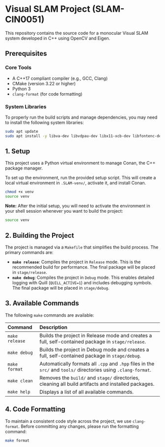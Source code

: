 # Visual SLAM Project (SLAM-CIN0051)

This repository contains the source code for a monocular Visual SLAM system developed in C++ using OpenCV and Eigen.

## Prerequisites

### Core Tools

* A C++17 compliant compiler (e.g., GCC, Clang)
* CMake (version 3.22 or higher)
* Python 3
* `clang-format` (for code formatting)

### System Libraries

To properly run the build scripts and manage dependencies, you may need to install the following system libraries:

```bash
sudo apt update
sudo apt install -y libva-dev libvdpau-dev libx11-xcb-dev libfontenc-dev libxaw7-dev libxkbfile-dev libxmu-dev libxmuu-dev libxpm-dev libxres-dev libxtst-dev libxcb-glx0-dev libxcb-render-util0-dev libxcb-xkb-dev libxcb-icccm4-dev libxcb-image0-dev libxcb-keysyms1-dev libxcb-randr0-dev libxcb-shape0-dev libxcb-sync-dev libxcb-xfixes0-dev libxcb-xinerama0-dev libxcb-dri3-dev libxcb-cursor-dev libxcb-dri2-0-dev libxcb-dri3-dev libxcb-present-dev libxcb-composite0-dev libxcb-ewmh-dev libxcb-res0-dev libxcb-util-dev libxcb-util0-dev
````

## 1\. Setup

This project uses a Python virtual environment to manage Conan, the C++ package manager.

To set up the environment, run the provided setup script. This will create a local virtual environment in `.SLAM-venv/`, activate it, and install Conan.

```bash
chmod +x venv
source venv
```

**Note:** After the initial setup, you will need to activate the environment in your shell session whenever you want to build the project:

```bash
source venv
```

## 2\. Building the Project

The project is managed via a `Makefile` that simplifies the build process. The primary commands are:

  * **`make release`**: Compiles the project in `Release` mode. This is the recommended build for performance. The final package will be placed in `stage/release`.
  * **`make debug`**: Compiles the project in `Debug` mode. This enables detailed logging with Quill (`QUILL_ACTIVE=1`) and includes debugging symbols. The final package will be placed in `stage/debug`.

## 3\. Available Commands

The following `make` commands are available:

| Command        | Description                                                                                              |
| :------------- | :------------------------------------------------------------------------------------------------------- |
| `make release` | Builds the project in Release mode and creates a full, self-contained package in `stage/release`.          |
| `make debug`   | Builds the project in Debug mode and creates a full, self-contained package in `stage/debug`.            |
| `make format`  | Automatically formats all `.cpp` and `.hpp` files in the `src/` and `tools/` directories using `.clang-format`. |
| `make clean`   | Removes the `build/` and `stage/` directories, cleaning all build artifacts and installed packages.      |
| `make help`    | Displays a list of all available commands.                                                               |

## 4\. Code Formatting

To maintain a consistent code style across the project, we use `clang-format`. Before committing any changes, please run the formatting command:

```bash
make format
```
